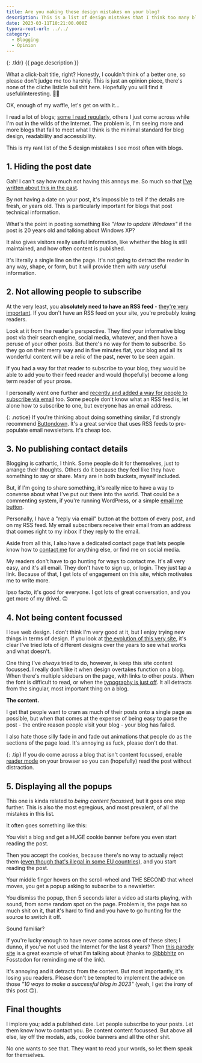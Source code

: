 ```yaml
---
title: Are you making these design mistakes on your blog?
description: This is a list of design mistakes that I think too many blogs make. I've made some of them myself over years, so I'm speaking from experience here...
date: 2023-03-11T10:21:00.000Z
typora-root-url: ../../
category:
  - Blogging
  - Opinion
---
```


{: .tldr}
{{ page.description }}

What a click-bait title, right? Honestly, I couldn't think of a better one, so please don't judge me too harshly. This is just an opinion piece, there's none of the cliche listicle bullshit here. Hopefully you will find it useful/interesting. 🤷‍♂️

OK, enough of my waffle, let's get on with it...

I read a lot of blogs; [some I read regularly](https://kevquirk.com/blogroll), others I just come across while I'm out in the wilds of the Internet. The problem is, I'm seeing more and more blogs that fail to meet what I think is the minimal standard for blog design, readability and accessibility.

This is my ~~rant~~ list of the 5 design mistakes I see most often with blogs.

## 1. Hiding the post date

Gah! I can't say how much not having this annoys me. So much so that [I've written about this in the past](https://kevquirk.com/add-a-date-to-your-posts/).

By not having a date on your post, it's impossible to tell if the details are fresh, or years old. This is particularly important for blogs that post technical information.

What's the point in posting something like *"How to update Windows"* if the post is 20 years old and talking about Windows XP?

It also gives visitors really useful information, like whether the blog is still maintained, and how often content is published.

It's literally a single line on the page. It's not going to detract the reader in any way, shape, or form, but it will provide them with *very* useful information.

## 2. Not allowing people to subscribe

At the very least, you **absolutely need to have an RSS feed** - [they're very important](https://kevquirk.com/please-add-rss-support-to-your-site/). If you don't have an RSS feed on your site, you're probably losing readers.

Look at it from the reader's perspective. They find your informative blog post via their search engine, social media, whatever, and then have a peruse of your other posts. But there's no way for them to subscribe. So they go on their merry way and in five minutes flat, your blog and all its wonderful content will be a relic of the past, never to be seen again.

If you had a way for that reader to subscribe to your blog, they would be able to add you to their feed reader and would (hopefully) become a long term reader of your prose.

I personally went one further and [recently and added a way for people to subscribe via email](https://kevquirk.com/email-subscriptions/) too. Some people don't know what an RSS feed is, let alone how to subscribe to one, but everyone has an email address.

{: .notice}
If you're thinking about doing something similar, I'd strongly recommend [Buttondown](https://buttondown.email/). It's a great service that uses RSS feeds to pre-populate email newsletters. It's cheap too.

## 3. No publishing contact details

Blogging is cathartic, I think. Some people do it for themselves, just to arrange their thoughts. Others do it because they feel like they have something to say or share. Many are in both buckets, myself included.

But, if I'm going to share something, it's really nice to have a way to converse about what I've put out there into the world. That could be a commenting system, if you're running WordPress, or a simple [email me button](https://kevquirk.com/adding-the-post-title-to-my-reply-by-email-button/).

Personally, I have a "reply via email" button at the bottom of every post, and on my RSS feed. My email subscribers receive their email from an address that comes right to my inbox if they reply to the email.

Aside from all this, I also have a dedicated contact page that lets people know how to [contact me](https://kevquirk.com/contact/) for anything else, or find me on social media.

My readers don't have to go hunting for ways to contact me. It's all very easy, and it's all email. They don't have to sign up, or login. They just tap a link. Because of that, I get lots of engagement on this site, which motivates me to write more.

Ipso facto, it's good for everyone. I got lots of great conversation, and you get more of my drivel. 🙃

## 4. Not being content focussed

I love web design. I don't think I'm very good at it, but I enjoy trying new things in terms of design. If you look at [the evolution of this very site](https://kevquirk.com/the-design-history-of-this-website/), it's clear I've tried lots of different designs over the years to see what works and what doesn't.

One thing I've *always* tried to do, however, is keep this site content focussed. I really don't like it when design overtakes function on a blog. When there's multiple sidebars on the page, with links to other posts. When the font is difficult to read, or when the [typography is just off](https://kevquirk.com/whats-in-a-font-researching-website-typography/). It all detracts from the singular, most important thing on a blog.

**The content.**

I get that people want to cram as much of their posts onto a single page as possible, but when that comes at the expense of being easy to parse the post - the entire reason people visit your blog - your blog has failed.

I also hate those silly fade in and fade out animations that people do as the sections of the page load. It's annoying as fuck, please don't do that.

{: .tip}
If you do come across a blog that isn't content focussed, enable [reader mode](https://lifehacker.com/how-to-use-your-browsers-reader-mode-to-actually-read-w-1847480062) on your browser so you can (hopefully) read the post without distraction.

## 5. Displaying all the popups

This one is kinda related to *being content focussed*, but it goes one step further. This is also the most egregious, and most prevalent, of all the mistakes in this list.

It often goes something like this:

You visit a blog and get a HUGE cookie banner before you even start reading the post.

Then you accept the cookies, because there's no way to actually reject them ([even though that's illegal in some EU countries](https://www.uniconsent.com/blog/reject-all-button-cookie-banner)), and you start reading the post.

Your middle finger hovers on the scroll-wheel and THE SECOND that wheel moves, you get a popup asking to subscribe to a newsletter.

You dismiss the popup, then 5 seconds later a video ad starts playing, with sound, from some random spot on the page. Problem is, the page has so much shit on it, that it's hard to find and you have to go hunting for the source to switch it off.

Sound familiar?

If you're lucky enough to have never come across one of these sites; I dunno, if you've not used the Internet for the last 8 years? Then [this parody site](https://how-i-experience-web-today.com) is a great example of what I'm talking about (thanks to [@bbbhltz](https://fosstodon.org/@bbbhltz) on Fosstodon for reminding me of the link).

It's annoying and it detracts from the content. But most importantly, it's losing you readers. Please don't be tempted to implement the advice on those *"10 ways to make a successful blog in 2023"* (yeah, I get the irony of this post 🙃).

## Final thoughts

I implore you; add a published date. Let people subscribe to your posts. Let them know how to contact you. Be content content focussed. But above all else, lay off the modals, ads, cookie banners and all the other shit.

No one wants to see that. They want to read your words, so let them speak for themselves.
